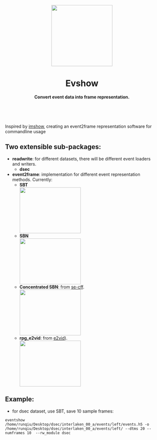 <div align="center">
  <img src="https://github.com/RunqiuBao/evshow/blob/main/.readme/evshow.png" width="200", height="200">
  <h1>Evshow</h1>
  <p>
    <b>Convert event data into frame representation.</b>
  </p>
  <br>
  <br>
  <br>
</div>

Inspired by [imshow](https://github.com/wkentaro/imshow), creating an event2frame representation software for commandline usage

## Two extensible sub-packages:
- **readwrite**: for different datasets, there will be different event loaders and writers.
    - **dsec** 
- **event2frame**: implementation for different event representation methods. Currently:
    - **SBT**
      <div align="left">
      <img src="https://github.com/RunqiuBao/evshow/blob/main/.readme/sbt.png" width="200", height="150">
      </div>
    - **SBN**
      <div align="left">
      <img src="https://github.com/RunqiuBao/evshow/blob/main/.readme/sbn.png" width="200", height="150">
      </div>
    - **Concentrated SBN**: from [se-cff](https://github.com/yonseivnl/se-cff).
      <div align="left">
      <img src="https://github.com/RunqiuBao/evshow/blob/main/.readme/concentrate.png" width="200", height="150">
      </div>
    - **rpg_e2vid**: from [e2vid](https://github.com/uzh-rpg/rpg_e2vid)).
      <div align="left">
      <img src="https://github.com/RunqiuBao/evshow/blob/main/.readme/e2vid.png" width="200", height="150">
      </div>

## Example:
- for dsec dataset, use SBT, save 10 sample frames:
```
eventshow /home/runqiu/Desktop/dsec/interlaken_00_a/events/left/events.h5 -o /home/runqiu/Desktop/dsec/interlaken_00_a/events/left/ --dtms 20 --numframes 10  --rw_module dsec
```
